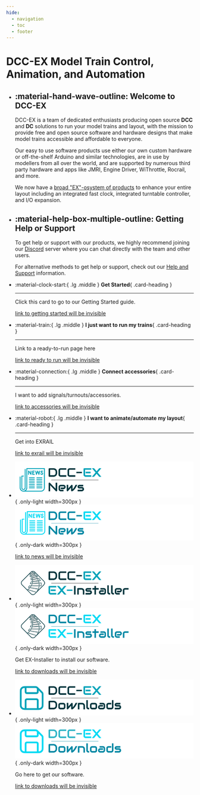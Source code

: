 ```yaml
---
hide:
  - navigation
  - toc
  - footer
---
```


# DCC-EX Model Train Control, Animation, and Automation

<div class="grid cards static home-top-row" markdown>

- ## :material-hand-wave-outline: Welcome to DCC-EX

    DCC-EX is a team of dedicated enthusiasts producing open source **DCC** and **DC** solutions to run your model trains and layout, with the mission to provide free and open source software and hardware designs that make model trains accessible and affordable to everyone.

    Our easy to use software products use either our own custom hardware or off-the-shelf Arduino and similar technologies, are in use by modellers from all over the world, and are supported by numerous third party hardware and apps like JMRI, Engine Driver, WiThrottle, Rocrail, and more.

    We now have a [broad "EX"-osystem of products](/products/index.md) to enhance your entire layout including an integrated fast clock, integrated turntable controller, and I/O expansion.

- ## :material-help-box-multiple-outline: Getting Help or Support

    To get help or support with our products, we highly recommend joining our [Discord](https://discord.gg/y2sB4Fp) server where you can chat directly with the team and other users.

    For alternative methods to get help or support, check out our [Help and Support](/support/index.md) information.

</div>

<div class="grid main-clickable-cards-grid" markdown>

<div class="cards-group-left" markdown>

<div class="grid cards clickable column-left" markdown>

- :material-clock-start:{ .lg .middle } **Get Started**{ .card-heading }

    ---

    Click this card to go to our Getting Started guide.

    [link to getting started will be invisible](/getting-started/01-getting-started.md)

- :material-train:{ .lg .middle } **I just want to run my trains**{ .card-heading }

    ---

    Link to a ready-to-run page here

    [link to ready to run will be invisible](/products/ex-csb1/1-ex-csb1.md)

</div> <!-- column-left -->

<div class="grid cards clickable column-right" markdown>

- :material-connection:{ .lg .middle } **Connect accessories**{ .card-heading }

    ---

    I want to add signals/turnouts/accessories.

    [link to accessories will be invisible](/products/ex-commandstation/accessories/accessories.md)

- :material-robot:{ .lg .middle } **I want to animate/automate my layout**{ .card-heading }

    ---

    Get into EXRAIL

    [link to exrail will be invisible](/products/ex-commandstation/exrail/1-exrail.md)

</div> <!-- column-right -->

</div> <!-- cards-group-left -->

<div class="cards-group-middle" markdown>
<!-- Empty column for three column structure -->
</div> <!-- cards-group-middle -->

<div class="cards-group-right" markdown>

<div class="grid cards clickable column-news-download" markdown>

- ![DCC-EX News](/_static/images/logos/product-logo-news-light.png){ .only-light width=300px }
  ![DCC-EX News](/_static/images/logos/product-logo-news-dark.png){ .only-dark width=300px }

    <!-- LATEST-NEWS -->

    [link to news will be invisible](/news/index.md)

- ![EX-Installer](/_static/images/logos/product-logo-ex-installer-light.png){ .only-light width=300px }
  ![EX-Installer](/_static/images/logos/product-logo-ex-installer-dark.png){ .only-dark width=300px }

    Get EX-Installer to install our software.

    [link to downloads will be invisible](/getting-started/10-downloads.md#ex-installer)

- ![DCC-EX Downloads](/_static/images/logos/product-logo-download-light.png){ .only-light width=300px }
  ![DCC-EX Downloads](/_static/images/logos/product-logo-download-dark.png){ .only-dark width=300px }

    Go here to get our software.

    [link to downloads will be invisible](/getting-started/10-downloads.md)

</div> <!-- column-news-download -->

</div> <!-- cards-group-right -->

</div> <!-- main-clickable-cards-grid -->
